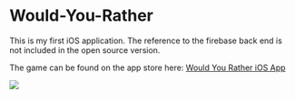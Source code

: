 # Would-You-Rather

This is my first iOS application. The reference to the firebase back end is not included in the open source version. 

The game can be found on the app store here: [Would You Rather iOS App](https://itunes.apple.com/us/app/would-you-rather-or/id1466628291?mt=8)

![](https://firebasestorage.googleapis.com/v0/b/github-images.appspot.com/o/Screen%20Shot%202019-12-31%20at%2014.37.29.png?alt=media&token=4c6c3ad1-8d4e-4082-bd53-104b2a8cf313)

